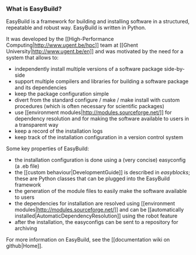 ### What is EasyBuild?

EasyBuild is a framework for building and installing software in a structured, repeatable and robust way. EasyBuild is written in Python.

It was developed by the [[High-Performance Computing|http://www.ugent.be/hpc]] team at [[Ghent University|http://www.ugent.be/en]] and was motivated by the need for a system that allows to:

* independently install multiple versions of a software package side-by-side
* support multiple compilers and libraries for building a software package and its dependencies
* keep the package configuration simple
* divert from the standard configure / make / make install with custom procedures (which is often necessary for scientific packages)
* use [[environment modules|http://modules.sourceforge.net/]] for dependency resolution and for making the software available to users in a transparent way
* keep a record of the installation logs
* keep track of the installation configuration in a version control system

Some key properties of EasyBuild:

* the installation configuration is done using a (very concise) easyconfig (a .eb file)
* the [[custom behaviour|DevelopmentGuide]] is described in _easyblocks_; these are Python classes that can be plugged into the EasyBuild framework
* the generation of the module files to easily make the software available to users
* the dependencies for installation are resolved using [[environment modules|http://modules.sourceforge.net/]] and can be [[automatically installed|AutomaticDependencyResolution]] using the robot feature
* after the installation, the easyconfigs can be sent to a repository for archiving

For more information on EasyBuild, see the [[documentation wiki on github|Home]].
